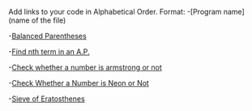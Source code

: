Add links to your code in Alphabetical Order.
Format: 
-[Program name](name of the file)

-[Balanced Parentheses](balance_paranthesis.cpp)

-[Find nth term in an A.P.](nth_term_ap.cpp)

-[Check whether a number is armstrong or not](Check_Armstrong_number.cpp)

-[Check Whether a Number is Neon or Not](NeonNumber.cpp)

-[Sieve of Eratosthenes](sieve_of_eratosthenes.cpp)

